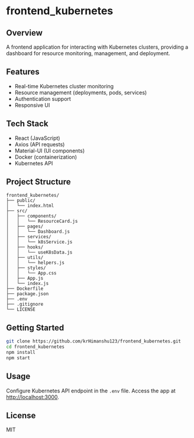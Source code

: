 # frontend_kubernetes

## Overview

A frontend application for interacting with Kubernetes clusters, providing a dashboard for resource monitoring, management, and deployment.

## Features

- Real-time Kubernetes cluster monitoring
- Resource management (deployments, pods, services)
- Authentication support
- Responsive UI

## Tech Stack

- React (JavaScript)
- Axios (API requests)
- Material-UI (UI components)
- Docker (containerization)
- Kubernetes API

## Project Structure

```
frontend_kubernetes/
├── public/
│   └── index.html
├── src/
│   ├── components/
│   │   └── ResourceCard.js
│   ├── pages/
│   │   └── Dashboard.js
│   ├── services/
│   │   └── k8sService.js
│   ├── hooks/
│   │   └── useK8sData.js
│   ├── utils/
│   │   └── helpers.js
│   ├── styles/
│   │   └── App.css
│   ├── App.js
│   └── index.js
├── Dockerfile
├── package.json
├── .env
├── .gitignore
└── LICENSE
```

## Getting Started

```bash
git clone https://github.com/krHimanshu123/frontend_kubernetes.git
cd frontend_kubernetes
npm install
npm start
```

## Usage

Configure Kubernetes API endpoint in the `.env` file. Access the app at [http://localhost:3000](http://localhost:3000).

## License

MIT
